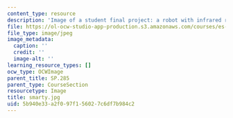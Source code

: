 ```yaml
---
content_type: resource
description: 'Image of a student final project: a robot with infrared remote control.'
file: https://ol-ocw-studio-app-production.s3.amazonaws.com/courses/es-293-lego-robotics-spring-2007/5b940e33a2f097f156027c6df7b984c2_smarty.jpg
file_type: image/jpeg
image_metadata:
  caption: ''
  credit: ''
  image-alt: ''
learning_resource_types: []
ocw_type: OCWImage
parent_title: SP.285
parent_type: CourseSection
resourcetype: Image
title: smarty.jpg
uid: 5b940e33-a2f0-97f1-5602-7c6df7b984c2
---
```

